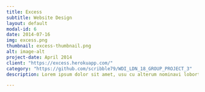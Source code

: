 ```yaml
---
title: Excess
subtitle: Website Design
layout: default
modal-id: 6
date: 2014-07-16
img: excess.png
thumbnail: excess-thumbnail.png
alt: image-alt
project-date: April 2014
client: "https://excess.herokuapp.com/"
category: "https://github.com/scribble79/WDI_LDN_18_GROUP_PROJECT_3"
description: Lorem ipsum dolor sit amet, usu cu alterum nominavi lobortis. At duo novum diceret. Tantas apeirian vix et, usu sanctus postulant inciderint ut, populo diceret necessitatibus in vim. Cu eum dicam feugiat noluisse.

---
```

